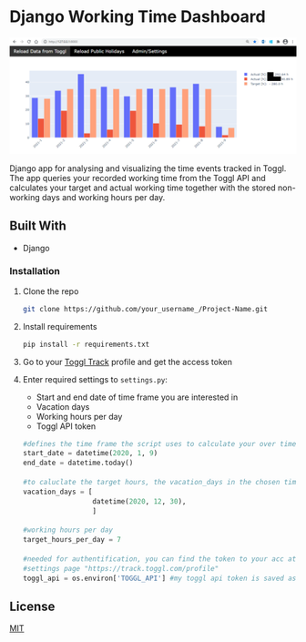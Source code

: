 # Django Working Time Dashboard

<img src="./img/dashboard.png" width="800">

Django app for analysing and visualizing the time events tracked in Toggl. The app queries your recorded working time from the Toggl API and calculates your target and actual working time together with the stored non-working days and working hours per day.

## Built With

* Django 

### Installation

1. Clone the repo 
      ```sh
      git clone https://github.com/your_username_/Project-Name.git
      ```
2. Install requirements
     ```sh
     pip install -r requirements.txt
     ```
3. Go to your [Toggl Track](https://toggl.com/) profile and get the access token
4. Enter required settings to `settings.py`:
      * Start and end date of time frame you are interested in
      * Vacation days
      * Working hours per day
      * Toggl API token

      ```python
      #defines the time frame the script uses to calculate your over time
      start_date = datetime(2020, 1, 9)
      end_date = datetime.today()

      #to caluclate the target hours, the vacation_days in the chosen time frame are needed
      vacation_days = [
                       datetime(2020, 12, 30),
                       ]

      #working hours per day
      target_hours_per_day = 7

      #needed for authentification, you can find the token to your acc at the the end of the profile
      #settings page "https://track.toggl.com/profile"
      toggl_api = os.environ['TOGGL_API'] #my toggl api token is saved as environmental variable

      ```

## License
[MIT](https://choosealicense.com/licenses/mit/)
